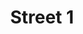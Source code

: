 ---
weight: 1
images:
- /images/photos/20230405 - Sortie Photo - Stéphane G. - 0019.jpg
title: Street 1
tags:
- street
---
